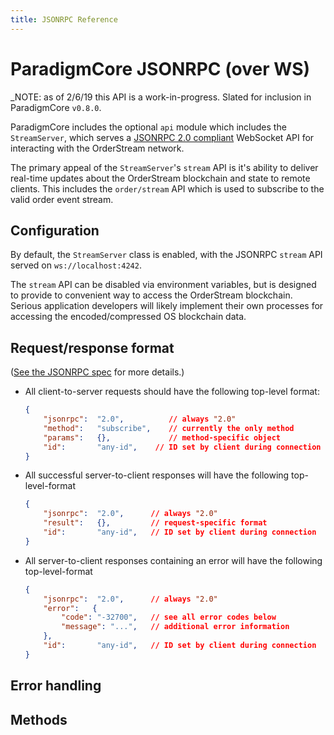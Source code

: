 ```yaml
---
title: JSONRPC Reference
---
```


# ParadigmCore JSONRPC (over WS)

_NOTE: as of 2/6/19 this API is a work-in-progress. Slated for inclusion in ParadigmCore `v0.8.0`.

ParadigmCore includes the optional `api` module which includes the `StreamServer`, which serves a [JSONRPC 2.0 compliant](https://www.jsonrpc.org/specification) WebSocket API for interacting with the OrderStream network.

The primary appeal of the `StreamServer`'s `stream` API is it's ability to deliver real-time updates about the OrderStream blockchain and state to remote clients. This includes the `order/stream` API which is used to subscribe to the valid order event stream.

## Configuration

By default, the `StreamServer` class is enabled, with the JSONRPC `stream` API served on `ws://localhost:4242`. 

The `stream` API can be disabled via environment variables, but is designed to provide to convenient way to access the OrderStream blockchain. Serious application developers will likely implement their own processes for accessing the encoded/compressed OS blockchain data. 

## Request/response format

([See the JSONRPC spec](https://www.jsonrpc.org/specification) for more details.)

- All client-to-server requests should have the following top-level format:

    ```json
    {
        "jsonrpc":  "2.0",          // always "2.0"
        "method":   "subscribe",    // currently the only method
        "params":   {},             // method-specific object
        "id":       "any-id",    // ID set by client during connection   
    }
    ```

- All successful server-to-client responses will have the following top-level-format

    ```json
    {
        "jsonrpc":  "2.0",      // always "2.0"
        "result":   {},         // request-specific format
        "id":       "any-id",   // ID set by client during connection   
    }
    ```

- All  server-to-client responses containing an error will have the following top-level-format

    ```json
    {
        "jsonrpc":  "2.0",      // always "2.0"
        "error":   {
            "code": "-32700",   // see all error codes below 
            "message": "...",   // additional error information
        },
        "id":       "any-id",   // ID set by client during connection   
    }
    ```

## Error handling

## Methods